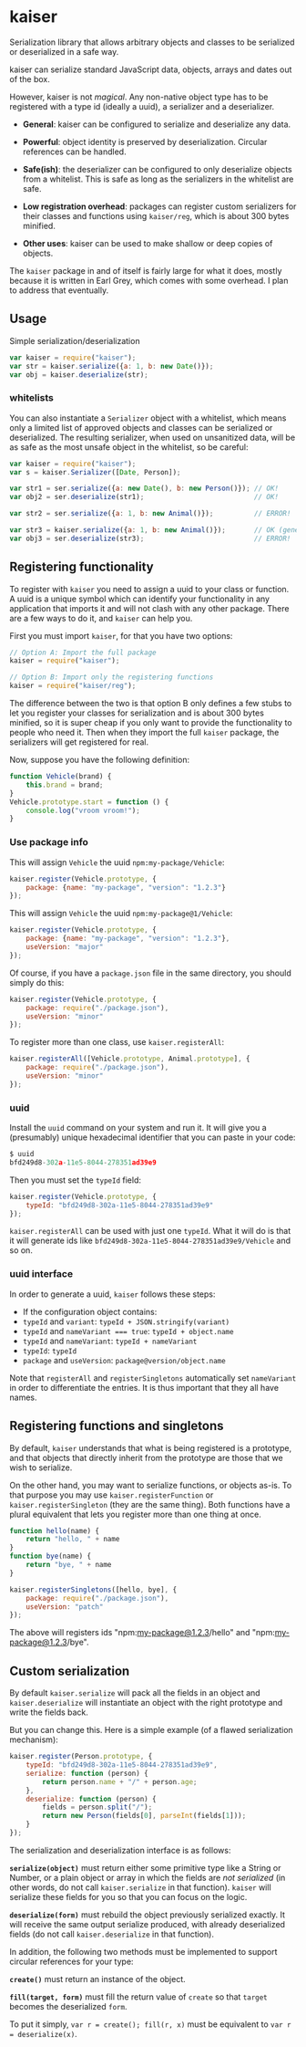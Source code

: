 
kaiser
======

Serialization library that allows arbitrary objects and classes to be
serialized or deserialized in a safe way.

kaiser can serialize standard JavaScript data, objects, arrays and
dates out of the box.

However, kaiser is not *magical*. Any non-native object type has to be
registered with a type id (ideally a uuid), a serializer and a
deserializer.

* **General**: kaiser can be configured to serialize and deserialize
  any data.

* **Powerful**: object identity is preserved by deserialization.
  Circular references can be handled.

* **Safe(ish)**: the deserializer can be configured to only
  deserialize objects from a whitelist. This is safe as long as the
  serializers in the whitelist are safe.

* **Low registration overhead**: packages can register custom
  serializers for their classes and functions using `kaiser/reg`,
  which is about 300 bytes minified.

* **Other uses**: kaiser can be used to make shallow or deep copies of
  objects.

The `kaiser` package in and of itself is fairly large for what it
does, mostly because it is written in Earl Grey, which comes with some
overhead. I plan to address that eventually.


Usage
-----

Simple serialization/deserialization

```javascript
var kaiser = require("kaiser");
var str = kaiser.serialize({a: 1, b: new Date()});
var obj = kaiser.deserialize(str);
```

### whitelists

You can also instantiate a `Serializer` object with a whitelist, which
means only a limited list of approved objects and classes can be
serialized or deserialized. The resulting serializer, when used on
unsanitized data, will be as safe as the most unsafe object in the
whitelist, so be careful:

```javascript
var kaiser = require("kaiser");
var s = kaiser.Serializer([Date, Person]);

var str1 = ser.serialize({a: new Date(), b: new Person()}); // OK!
var obj2 = ser.deserialize(str1);                           // OK!

var str2 = ser.serialize({a: 1, b: new Animal()});          // ERROR!

var str3 = kaiser.serialize({a: 1, b: new Animal()});       // OK (generic serializer)
var obj3 = ser.deserialize(str3);                           // ERROR!
```


Registering functionality
-------------------------

To register with `kaiser` you need to assign a uuid to your class or
function. A uuid is a unique symbol which can identify your
functionality in any application that imports it and will not clash
with any other package. There are a few ways to do it, and `kaiser`
can help you.

First you must import `kaiser`, for that you have two options:

```javascript
// Option A: Import the full package
kaiser = require("kaiser");

// Option B: Import only the registering functions
kaiser = require("kaiser/reg");
```

The difference between the two is that option B only defines a few
stubs to let you register your classes for serialization and is about
300 bytes minified, so it is super cheap if you only want to provide
the functionality to people who need it. Then when they import the
full `kaiser` package, the serializers will get registered for real.

Now, suppose you have the following definition:

```javascript
function Vehicle(brand) {
    this.brand = brand;
}
Vehicle.prototype.start = function () {
    console.log("vroom vroom!");
}
```


### Use package info

This will assign `Vehicle` the uuid `npm:my-package/Vehicle`:

```javascript
kaiser.register(Vehicle.prototype, {
    package: {name: "my-package", "version": "1.2.3"}
});
```

This will assign `Vehicle` the uuid `npm:my-package@1/Vehicle`:

```javascript
kaiser.register(Vehicle.prototype, {
    package: {name: "my-package", "version": "1.2.3"},
    useVersion: "major"
});
```

Of course, if you have a `package.json` file in the same directory,
you should simply do this:

```javascript
kaiser.register(Vehicle.prototype, {
    package: require("./package.json"),
    useVersion: "minor"
});
```

To register more than one class, use `kaiser.registerAll`:

```javascript
kaiser.registerAll([Vehicle.prototype, Animal.prototype], {
    package: require("./package.json"),
    useVersion: "minor"
});
```

### uuid

Install the `uuid` command on your system and run it. It will give you
a (presumably) unique hexadecimal identifier that you can paste in
your code:

```javascript
$ uuid
bfd249d8-302a-11e5-8044-278351ad39e9
```

Then you must set the `typeId` field:

```javascript
kaiser.register(Vehicle.prototype, {
    typeId: "bfd249d8-302a-11e5-8044-278351ad39e9"
});
```

`kaiser.registerAll` can be used with just one `typeId`. What it will
do is that it will generate ids like
`bfd249d8-302a-11e5-8044-278351ad39e9/Vehicle` and so on.


### uuid interface

In order to generate a uuid, `kaiser` follows these steps:

* If the configuration object contains:
* `typeId` and `variant`: `typeId + JSON.stringify(variant)`
* `typeId` and `nameVariant === true`: `typeId + object.name`
* `typeId` and `nameVariant`: `typeId + nameVariant`
* `typeId`: `typeId`
* `package` and `useVersion`: `package@version/object.name`

Note that `registerAll` and `registerSingletons` automatically set
`nameVariant` in order to differentiate the entries. It is thus
important that they all have names.


Registering functions and singletons
------------------------------------

By default, `kaiser` understands that what is being registered is a
prototype, and that objects that directly inherit from the prototype
are those that we wish to serialize.

On the other hand, you may want to serialize functions, or objects
as-is. To that purpose you may use `kaiser.registerFunction` or
`kaiser.registerSingleton` (they are the same thing). Both functions
have a plural equivalent that lets you register more than one thing at
once.

```javascript
function hello(name) {
    return "hello, " + name
}
function bye(name) {
    return "bye, " + name
}

kaiser.registerSingletons([hello, bye], {
    package: require("./package.json"),
    useVersion: "patch"
});
```

The above will registers ids "npm:my-package@1.2.3/hello" and
"npm:my-package@1.2.3/bye".


Custom serialization
--------------------

By default `kaiser.serialize` will pack all the fields in an object
and `kaiser.deserialize` will instantiate an object with the right
prototype and write the fields back.

But you can change this. Here is a simple example (of a flawed
serialization mechanism):

```javascript
kaiser.register(Person.prototype, {
    typeId: "bfd249d8-302a-11e5-8044-278351ad39e9",
    serialize: function (person) {
        return person.name + "/" + person.age;
    },
    deserialize: function (person) {
        fields = person.split("/");
        return new Person(fields[0], parseInt(fields[1]));
    }
});
```

The serialization and deserialization interface is as follows:

**`serialize(object)`** must return either some primitive type like a
String or Number, or a plain object or array in which the fields are
*not serialized* (in other words, do not call `kaiser.serialize` in
that function). `kaiser` will serialize these fields for you so that
you can focus on the logic.

**`deserialize(form)`** must rebuild the object previously serialized
exactly. It will receive the same output serialize produced, with
already deserialized fields (do not call `kaiser.deserialize` in that
function).

In addition, the following two methods must be implemented to support
circular references for your type:

**`create()`** must return an instance of the object.

**`fill(target, form)`** must fill the return value of `create` so
that `target` becomes the deserialized `form`.

To put it simply, `var r = create(); fill(r, x)` must be equivalent to
`var r = deserialize(x)`.

